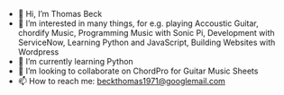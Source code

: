 - 👋 Hi, I’m Thomas Beck
- 👀 I’m interested in many things, for e.g. playing Accoustic Guitar, chordify Music, Programming Music with Sonic Pi, Development with ServiceNow, Learning Python and JavaScript, Building Websites with Wordpress
- 🌱 I’m currently learning Python
- 💞️ I’m looking to collaborate on ChordPro for Guitar Music Sheets
- 📫 How to reach me: beckthomas1971@googlemail.com

<!---
beckthomas/beckthomas is a ✨ special ✨ repository because its `README.md` (this file) appears on your GitHub profile.
You can click the Preview link to take a look at your changes.
--->
